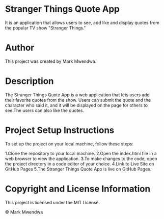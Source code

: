 # Stranger Things Quote App
It is an application that allows users to see, add like and display quotes from the popular TV show "Stranger Things."

# Author
This project was created by Mark Mwendwa.

# Description
The Stranger Things Quote App is a web application that lets users add their favorite quotes from the show. Users can submit the quote and the character who said it, and it will be displayed on the page for others to see.The users can also like the quotes.

# Project Setup Instructions
To set up the project on your local machine, follow these steps:

1.Clone the repository to your local machine.
2.Open the index.html file in a web browser to view the application.
3.To make changes to the code, open the project directory in a code editor of your choice.
4.Link to Live Site on GitHub Pages
5.The Stranger Things Quote App is live on GitHub Pages.

# Copyright and License Information
This project is licensed under the MIT License.

© Mark Mwendwa 
